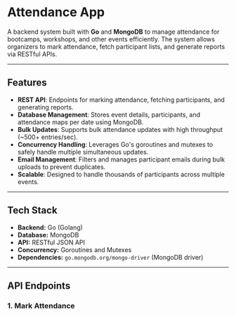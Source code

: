 # Attendance App

A backend system built with **Go** and **MongoDB** to manage attendance for bootcamps, workshops, and other events efficiently. The system allows organizers to mark attendance, fetch participant lists, and generate reports via RESTful APIs.

---

## Features

- **REST API**: Endpoints for marking attendance, fetching participants, and generating reports.
- **Database Management**: Stores event details, participants, and attendance maps per date using MongoDB.
- **Bulk Updates**: Supports bulk attendance updates with high throughput (~500+ entries/sec).
- **Concurrency Handling**: Leverages Go's goroutines and mutexes to safely handle multiple simultaneous updates.
- **Email Management**: Filters and manages participant emails during bulk uploads to prevent duplicates.
- **Scalable**: Designed to handle thousands of participants across multiple events.

---

## Tech Stack

- **Backend:** Go (Golang)
- **Database:** MongoDB
- **API:** RESTful JSON API
- **Concurrency:** Goroutines and Mutexes
- **Dependencies:** `go.mongodb.org/mongo-driver` (MongoDB driver)

---

## API Endpoints

### 1. Mark Attendance
